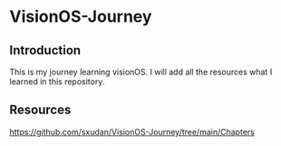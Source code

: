 # VisionOS-Journey

## Introduction

This is my journey learning visionOS. I will add all the resources what I learned in this repository.

## Resources

https://github.com/sxudan/VisionOS-Journey/tree/main/Chapters
